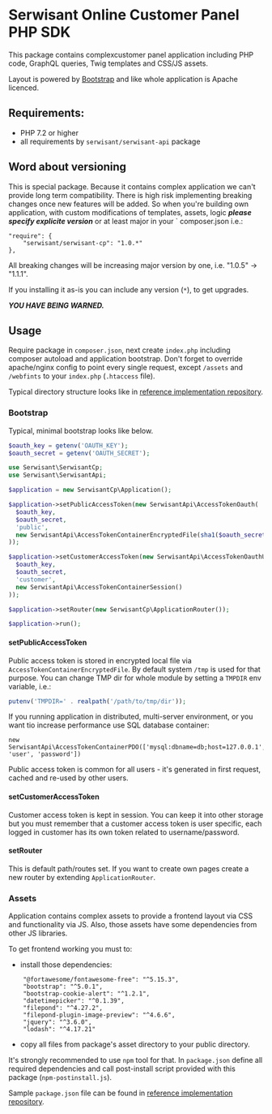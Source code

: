 # Serwisant Online Customer Panel PHP SDK

This package contains complexcustomer panel application including PHP code, GraphQL queries, Twig templates and CSS/JS
assets.

Layout is powered by  [Bootstrap](https://getbootstrap.com/) and like whole application is Apache licenced.

## Requirements:

* PHP 7.2 or higher
* all requirements by `serwisant/serwisant-api` package

## Word about versioning

This is special package. Because it contains complex application we can't provide long term compatibility. There is high
risk implementing breaking changes once new features will be added. So when you're building own application, with custom
modifications of templates, assets, logic ***please specify explicite version*** or at least major in your `
composer.json i.e.:

```
"require": {
    "serwisant/serwisant-cp": "1.0.*"
},
```

All breaking changes will be increasing major version by one, i.e. "1.0.5" -> "1.1.1".

If you installing it as-is you can include any version (`*`), to get upgrades.

***YOU HAVE BEING WARNED.***

## Usage

Require package in `composer.json`, next create `index.php` including composer autoload and application bootstrap. Don't
forget to override apache/nginx config to point every single request, except `/assets` and `/webfints` to
your `index.php` (`.htaccess` file).

Typical directory structure looks like
in [reference implementation repository](https://github.com/SerwisantOnline/serwisant-cp-php).

### Bootstrap

Typical, minimal bootstrap looks like below.

```php
$oauth_key = getenv('OAUTH_KEY');
$oauth_secret = getenv('OAUTH_SECRET');

use Serwisant\SerwisantCp;
use Serwisant\SerwisantApi;

$application = new SerwisantCp\Application();

$application->setPublicAccessToken(new SerwisantApi\AccessTokenOauth(
  $oauth_key,
  $oauth_secret,
  'public',
  new SerwisantApi\AccessTokenContainerEncryptedFile(sha1($oauth_secret))
));

$application->setCustomerAccessToken(new SerwisantApi\AccessTokenOauthUserCredentials(
  $oauth_key,
  $oauth_secret,
  'customer',
  new SerwisantApi\AccessTokenContainerSession()
));

$application->setRouter(new SerwisantCp\ApplicationRouter());

$application->run();
```

#### setPublicAccessToken

Public access token is stored in encrypted local file via `AccessTokenContainerEncryptedFile`. By default system `/tmp`
is used for that purpose. You can change TMP dir for whole module by setting a `TMPDIR` env variable, i.e.:

```php
putenv('TMPDIR=' . realpath('/path/to/tmp/dir'));
```

If you running application in distributed, multi-server environment, or you want tio increase performance use SQL
database container:

```
new SerwisantApi\AccessTokenContainerPDO(['mysql:dbname=db;host=127.0.0.1', 'user', 'password'])
```

Public access token is common for all users - it's generated in first request, cached and re-used by other users.

#### setCustomerAccessToken

Customer access token is kept in session. You can keep it into other storage but you must remember that a customer
access token is user specific, each logged in customer has its own token related to username/password.

#### setRouter

This is default path/routes set. If you want to create own pages create a new router by extending `ApplicationRouter`.

### Assets

Application contains complex assets to provide a frontend layout via CSS and functionality via JS. Also, those assets
have some dependencies from other JS libraries.

To get frontend working you must to:

- install those dependencies:

```
    "@fortawesome/fontawesome-free": "^5.15.3",
    "bootstrap": "^5.0.1",
    "bootstrap-cookie-alert": "^1.2.1",
    "datetimepicker": "^0.1.39",
    "filepond": "^4.27.2",
    "filepond-plugin-image-preview": "^4.6.6",
    "jquery": "^3.6.0",
    "lodash": "^4.17.21"
```

- copy all files from package's asset directory to your public directory.

It's strongly recommended to use `npm` tool for that. In `package.json` define all required dependencies and call
post-install script provided with this package (`npm-postinstall.js`).

Sample  `package.json` file can be found
in [reference implementation repository](https://github.com/SerwisantOnline/serwisant-cp-php/blob/main/package.json).
